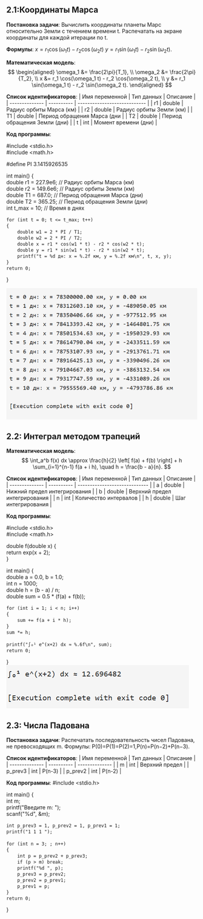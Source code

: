 ## 2.1:Координаты Марса

**Постановка задачи**:
Вычислить координаты планеты Марс относительно Земли с течением времени t. 
Распечатать на экране координаты для каждой итерации по t. 

**Формулы**:
$x = r_1 \cos(\omega_1 t) - r_2 \cos(\omega_2 t)$
$y = r_1 \sin(\omega_1 t) - r_2 \sin(\omega_2 t)$.  

**Математическая модель**:
$$  
\begin{aligned}  
\omega_1 &= \frac{2\pi}{T_1}, \\  
\omega_2 &= \frac{2\pi}{T_2}, \\  
x &= r_1 \cos(\omega_1 t) - r_2 \cos(\omega_2 t), \\  
y &= r_1 \sin(\omega_1 t) - r_2 \sin(\omega_2 t).  
\end{aligned}  
$$  

**Список идентификаторов**:
| Имя переменной | Тип данных	| Описание                     |
| -------------- | ---------- | ---------------------------- |
| r1             | double     | Радиус орбиты Марса (км)     |
| r2             | double     | Радиус орбиты Земли (км)     |
| T1             | double     | Период обращения Марса (дни  |
| T2             | double     | Период обращения Земли (дни) |
| t              | int        | Момент времени (дни)         |


**Код программы**:

#include <stdio.h>  
#include <math.h>  

#define PI 3.1415926535  

int main() 
{  
    double r1 = 227.9e6;  // Радиус орбиты Марса (км)  
    double r2 = 149.6e6; // Радиус орбиты Земли (км)  
    double T1 = 687.0;   // Период обращения Марса (дни)  
    double T2 = 365.25;  // Период обращения Земли (дни)  
    int t_max = 10;      // Время в днях  

    for (int t = 0; t <= t_max; t++) 
    {  
        double w1 = 2 * PI / T1;  
        double w2 = 2 * PI / T2;  
        double x = r1 * cos(w1 * t) - r2 * cos(w2 * t);  
        double y = r1 * sin(w1 * t) - r2 * sin(w2 * t);  
        printf("t = %d дн: x = %.2f км, y = %.2f км\n", t, x, y);  
    }  
    return 0;  
}  

![image](https://github.com/Yanxi1214/Programming---c-language/blob/Laboratory-work-I/capture_2.1.bmp)



## 2.2: Интеграл методом трапеций

**Математическая модель**:
$$  
\int_a^b f(x) dx \approx \frac{h}{2} \left[ f(a) + f(b) \right] + h \sum_{i=1}^{n-1} f(a + i h), \quad h = \frac{b - a}{n}.  
$$  

**Список идентификаторов**:
| Имя переменной | Тип данных | Описание                      |
| -------------- | ---------- | ----------------------------- |
| a              | double     | Нижний предел интегрирования  |
| b              | double     | Верхний предел интегрирования |
| n              | int        | Количество интервалов         |
| h              | double     | Шаг интегрирования            |

**Код программы**:

#include <stdio.h>  
#include <math.h>  

double f(double x) 
{  
    return exp(x + 2);  
}  

int main() 
{  
    double a = 0.0, b = 1.0;  
    int n = 1000;  
    double h = (b - a) / n;  
    double sum = 0.5 * (f(a) + f(b));  

    for (int i = 1; i < n; i++) 
    {  
        sum += f(a + i * h);  
    }  
    sum *= h;  

    printf("∫₀¹ e^(x+2) dx ≈ %.6f\n", sum);  
    return 0;  
}  
![image](https://github.com/Yanxi1214/Programming---c-language/blob/Laboratory-work-I/2.2.bmp)



##  2.3: Числа Падована

**Постановка задачи**:
Распечатать последовательность чисел Падована, не превосходящих m. Формулы:
P(0)=P(1)=P(2)=1,P(n)=P(n−2)+P(n−3).

**Список идентификаторов**:
| Имя переменной | Тип данных | Описание       |
| -------------- | ---------- | -------------- |
| m              | int        | Верхний предел |
| p_prev3        | int        | P(n-3)         |
| p_prev2        | int        | P(n-2)         |

**Код программы**:
#include <stdio.h>  

int main() 
{  
    int m;  
    printf("Введите m: ");  
    scanf("%d", &m);  

    int p_prev3 = 1, p_prev2 = 1, p_prev1 = 1;  
    printf("1 1 1 ");  

    for (int n = 3; ; n++) 
    {  
        int p = p_prev2 + p_prev3;  
        if (p > m) break;  
        printf("%d ", p);  
        p_prev3 = p_prev2;  
        p_prev2 = p_prev1;  
        p_prev1 = p;  
    }  
    return 0;  
}  
